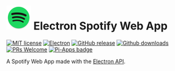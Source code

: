 <h1><a href='https://spotify.com'><img src='../src/icons/app.png' width='64px'></a> Electron Spotify Web App </h1>

[![MIT license](https://img.shields.io/badge/License-MIT-C23939.svg)](COPYING)
[![Electron](https://img.shields.io/badge/Made%20with-Electron-486F8F.svg)](https://www.electronjs.org/)
[![GitHub release](https://img.shields.io/github/release/oxmc/electron-Spotify-webapp.svg)](../../../tags)
[![Github downloads](https://img.shields.io/github/downloads/oxmc/electron-Spotify-webapp/total.svg)](../../../releases)
[![PRs Welcome](https://img.shields.io/badge/Pull%20requests-welcome-brightgreen.svg)](#want-to-contribute-to-my-project)
[![Pi-Apps badge](https://badgen.net/badge/Pi-Apps%3F/No/c51a4a?icon=https://gitcdn.link/repo/Botspot/pi-apps/master/icons/logo.svg)](https://github.com/Botspot/pi-apps)
<!--[![Run tests](../../../actions/workflows/build.yml/badge.svg?event=push)](../../../actions/workflows/build.yml)-->

A Spotify Web App made with the [Electron API](https://github.com/electron/electron).

<!--
# Windows

Here is the main window, (on `TwisterOS` using `MacOS Big Sur theme`)

![Main window on TwisterOS](./assets/spotify-webapp-main-window-3.png)


Here is the version window, (on `TwisterOS` using `MacOS Big Sur theme`)

![Version window on TwisterOS](./assets/spotify-webapp-version-window-2.png)
-->
